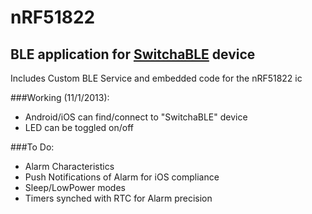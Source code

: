 nRF51822
========

BLE application for [SwitchaBLE](http://switchable.github.io) device
-------------------------------------


Includes Custom BLE Service and embedded code for the nRF51822 ic

###Working (11/1/2013):
+ Android/iOS can find/connect to "SwitchaBLE" device
+ LED can be toggled on/off

###To Do:
+ Alarm Characteristics
+ Push Notifications of Alarm for iOS compliance
+ Sleep/LowPower modes
+ Timers synched with RTC for Alarm precision